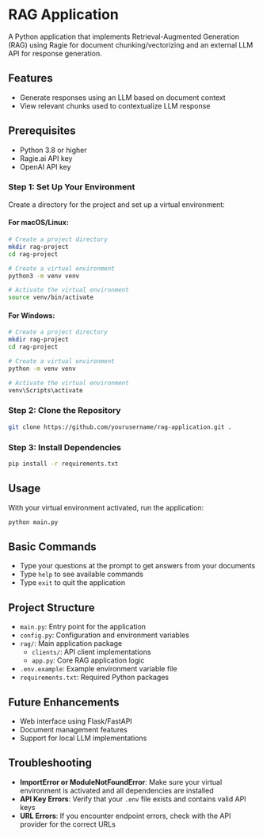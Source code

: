 # RAG Application

A Python application that implements Retrieval-Augmented Generation (RAG) using Ragie for document chunking/vectorizing and an external LLM API for response generation.

## Features

- Generate responses using an LLM based on document context
- View relevant chunks used to contextualize LLM response

## Prerequisites
- Python 3.8 or higher
- Ragie.ai API key
- OpenAI API key

### Step 1: Set Up Your Environment

Create a directory for the project and set up a virtual environment:

#### For macOS/Linux:
```bash
# Create a project directory
mkdir rag-project
cd rag-project

# Create a virtual environment
python3 -m venv venv

# Activate the virtual environment
source venv/bin/activate
```

#### For Windows:
```bash
# Create a project directory
mkdir rag-project
cd rag-project

# Create a virtual environment
python -m venv venv

# Activate the virtual environment
venv\Scripts\activate
```

### Step 2: Clone the Repository

```bash
git clone https://github.com/yourusername/rag-application.git .
```

### Step 3: Install Dependencies

```bash
pip install -r requirements.txt
```

## Usage

With your virtual environment activated, run the application:

```bash
python main.py
```

## Basic Commands

- Type your questions at the prompt to get answers from your documents
- Type `help` to see available commands
- Type `exit` to quit the application

## Project Structure

- `main.py`: Entry point for the application
- `config.py`: Configuration and environment variables
- `rag/`: Main application package
  - `clients/`: API client implementations
  - `app.py`: Core RAG application logic
- `.env.example`: Example environment variable file
- `requirements.txt`: Required Python packages

## Future Enhancements

- Web interface using Flask/FastAPI
- Document management features
- Support for local LLM implementations

## Troubleshooting

- **ImportError or ModuleNotFoundError**: Make sure your virtual environment is activated and all dependencies are installed
- **API Key Errors**: Verify that your `.env` file exists and contains valid API keys
- **URL Errors**: If you encounter endpoint errors, check with the API provider for the correct URLs
